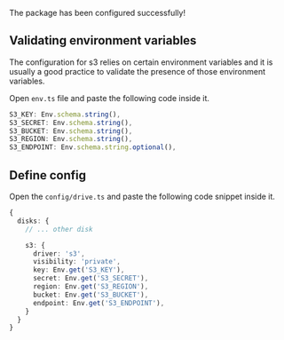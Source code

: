 The package has been configured successfully!

## Validating environment variables

The configuration for s3 relies on certain environment variables and it is usually a good practice to validate the presence of those environment variables.

Open `env.ts` file and paste the following code inside it.

```ts
S3_KEY: Env.schema.string(),
S3_SECRET: Env.schema.string(),
S3_BUCKET: Env.schema.string(),
S3_REGION: Env.schema.string(),
S3_ENDPOINT: Env.schema.string.optional(),
```

## Define config
Open the `config/drive.ts` and paste the following code snippet inside it.

```ts
{
  disks: {
    // ... other disk

    s3: {
      driver: 's3',
      visibility: 'private',
      key: Env.get('S3_KEY'),
      secret: Env.get('S3_SECRET'),
      region: Env.get('S3_REGION'),
      bucket: Env.get('S3_BUCKET'),
      endpoint: Env.get('S3_ENDPOINT'),
    }
  }
}
```
